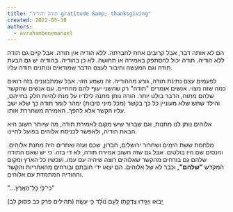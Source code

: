 ```yaml
---
title: "תודה והודיה gratitude &amp; thanksgiving"
created: 2022-05-30
authors: 
  - avrahambenemanuel
---
```


הם לא אותה דבר, אבל קרובים אחת לחברתה. ללא הודיה אין תודה. אבל קיים גם תודה ללא הודיה. תודה יכול להסתפק באמירה או תחושה. לא כן בהודיה. בהודיה יש גם הבעת תודה וגם המעשה וחיבור לעצם הדבר שמודאים ונותנים תודה עליו.

לפעמים עצם נתינת תודה, גורע מההודיה. זה נשמע הזוי. אבל שמתבוננים בזה רואים כמה שזה מצוי. אנשים אומרים "תודה" רק שהשני יעוף להם מהחיים. עם אנשים שהקשר שלהם מתוח, הדבר בולט יותר. הורה נותן מתנה לילדיו על מנת להיות חלק בחייהם, והילד שחש שלא מעוניין כל כך בקשר (מכל מיני סיבות) ימהר לומר תודה כך שלא ישב עליו הקשר אלא להפך. האמירה משחררת אותו.

אלוהים נותן לנו מתנות, וגם שברור שיש מקום לאמירת תודה, מה שיותר חשוב היא הבאת הודיה, ולאפשר לכניסת אלוהים בפועל לחיינו.

מלחמת ששת הימים ושחרור ירושלים, חברון, שכם ועזה ואחרים היה מתנת אלוהים. והנסים שם היו בולטים. אבל גם שזה חשוב אמירת תודה, לא די בזה. כי יש שאם התודה שלהם גם בורחים מהקשר שאלוהים רוצה שיהיה עם עמו. ועכשיו כל הארץ ומקום המקדש **"שלהם",** וכבר לא של אלוהים. הם יצאו ידי חובתם ובורחים מהאחריות והקשר וההודיה המתמדת עם אלוהים.

"...כִּי־לִ֖י כׇּל־הָאָֽרֶץ"

יָ֭בֹאוּ וְיַגִּ֣ידוּ צִדְקָתֹ֑ו לְעַ֥ם נֹ֝ולָ֗ד כִּ֣י עָשָֽׂה׃ (תהילים פרק כב פסוק לב)
